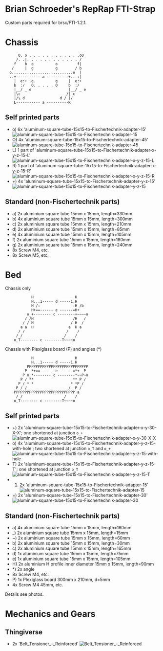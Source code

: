 
Brian Schroeder's RepRap FTI-Strap
==================================

Custom parts required for brsc/FTI-1.2.1.

# Chassis

          O. o . . . . . . . . . . . .oO
         /. .|. . . . . . . . . . . . /
        f    b  o          o         f|
       /     |  g          g        / b
      o............................o  |
      ..+----------- a ----------+.. :|
        |  e:+ .g.         g     |  e:+
        b  :/   O. . . . . O     b  :/
        |__/ _ e                 |__/ _ e
        |\c                     /| c
        |/\ d                d / |/
        L----------- a ----------R

## Self printed parts
- o) 6x 'aluminum-square-tube-15x15-to-Fischertechnik-adapter-15' ![aluminum-square-tube-15x15-to-Fischertechnik-adapter-15](aluminum-square-tube-15x15-to-Fischertechnik-adapter-15.png)
- O) 4x 'aluminum-square-tube-15x15-to-Fischertechnik-adapter-45' ![aluminum-square-tube-15x15-to-Fischertechnik-adapter-45](aluminum-square-tube-15x15-to-Fischertechnik-adapter-45.png)
- L) 1 part of 'aluminum-square-tube-15x15-to-Fischertechnik-adapter-x-y-z-15-L' ![aluminum-square-tube-15x15-to-Fischertechnik-adapter-x-y-z-15-L](aluminum-square-tube-15x15-to-Fischertechnik-adapter-x-y-z-15-L.png)
- R) 1 part of 'aluminum-square-tube-15x15-to-Fischertechnik-adapter-x-y-z-15-R' ![aluminum-square-tube-15x15-to-Fischertechnik-adapter-x-y-z-15-R](aluminum-square-tube-15x15-to-Fischertechnik-adapter-x-y-z-15-R.png)
- +) 4x 'aluminum-square-tube-15x15-to-Fischertechnik-adapter-y-z-15' ![aluminum-square-tube-15x15-to-Fischertechnik-adapter-y-z-15](aluminum-square-tube-15x15-to-Fischertechnik-adapter-y-z-15.png)

## Standard (non-Fischertechnik parts)
- a) 2x aluminium square tube 15mm x 15mm, length=330mm
- b) 4x aluminium square tube 15mm x 15mm, length=300mm
- c) 2x aluminium square tube 15mm x 15mm, length=210mm
- d) 2x aluminium square tube 15mm x 15mm, length=85mm
- e) 4x aluminium square tube 15mm x 15mm, length=105mm
- f) 2x aluminium square tube 15mm x 15mm, length=180mm
- g) 2x aluminium square tube 15mm x 15mm, length=240mm
- 8x Screw M4, etc.
- 8x Screw M5, etc.

# Bed

Chassis only

                H                   H
                H...1----- d -----1.H
                H /:               :H /b
                H+==------ e ------=H+
              o_+-------- c --------+~~~~o
             / /H                  /H   /
            / / H                 / H  /
           a a  H                a  H a
          / /                   /    /
         / /                   /    /
        o_T-------- c --------T~~~~o


Chassis with Plexiglass board (P) and angles (*)

                H                   H
                H...1----- d -----1.H
              PPPPPPPPPPPPPPPPPPPPPPPPPPPP
             P  *+==------ e ------=*+  P
            P o_*-------- c --------*~~P~o
           P / **                  ** P /
          P / * *                 * *P /
         P / /                   /  P /
        PPPPPPPPPPPPPPPPPPPPPPPPPPPP a
         / /                   /    /
        o_T-------- c --------T~~~~o

## Self printed parts
- +) 2x 'aluminum-square-tube-15x15-to-Fischertechnik-adapter-x-y-30-X-X'; one shortened at junction ```o_+``` ![aluminum-square-tube-15x15-to-Fischertechnik-adapter-x-y-30-X-X](aluminum-square-tube-15x15-to-Fischertechnik-adapter-x-y-30-X-X.png)
- o) 4x 'aluminum-square-tube-15x15-to-Fischertechnik-adapter-y-z-15-with-hole'; two shortened at junction ```o_T``` and ```o_+``` ![aluminum-square-tube-15x15-to-Fischertechnik-adapter-y-z-15-with-hole](aluminum-square-tube-15x15-to-Fischertechnik-adapter-y-z-15-with-hole.png)
- T) 2x 'aluminum-square-tube-15x15-to-Fischertechnik-adapter-y-z-15-T'; one shortened at junction ```o_T``` ![aluminum-square-tube-15x15-to-Fischertechnik-adapter-y-z-15-T](aluminum-square-tube-15x15-to-Fischertechnik-adapter-y-z-15-T.png)
- 1) 2x 'aluminum-square-tube-15x15-to-Fischertechnik-adapter-15' ![aluminum-square-tube-15x15-to-Fischertechnik-adapter-15](aluminum-square-tube-15x15-to-Fischertechnik-adapter-15.png)
- =) 2x 'aluminum-square-tube-15x15-to-Fischertechnik-adapter-30' ![aluminum-square-tube-15x15-to-Fischertechnik-adapter-30](aluminum-square-tube-15x15-to-Fischertechnik-adapter-30.png)

## Standard (non-Fischertechnik parts)
- a) 4x aluminium square tube 15mm x 15mm, length=180mm
- _) 2x aluminium square tube 15mm x 15mm, length=15mm
- ~) 2x aluminium square tube 15mm x 15mm, length=60mm
- b) 2x aluminium square tube 15mm x 15mm, length=30mm
- c) 2x aluminium square tube 15mm x 15mm, length=165mm
- d) 1x aluminium square tube 15mm x 15mm, length=75mm
- e) 1x aluminium square tube 15mm x 15mm, length=105mm
- H) 2x aluminium H profile inner diameter 15mm x 15mm, length=90mm
- *) 2x angle
- 8x Screw M4, etc.
- P) 1x Plexiglass board 300mm x 210mm, d=5mm
- 4x Screw M4 45mm, etc. 

Details see photos.

# Mechanics and Gears

## Thingiverse
- 2x 'Belt_Tensioner_-_Reinforced' ![Belt_Tensioner_-_Reinforced](thingiverse\Belt_Tensioner_-_Reinforced\images\9cd39fd8af52306f8839aff77a5b9034_preview_featured.jpg)
